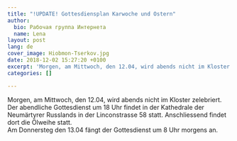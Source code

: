 ```yaml
---
title: "!UPDATE! Gottesdiensplan Karwoche und Ostern"
author:
  bio: Рабочая группа Интернета
  name: Lena
layout: post
lang: de
cover_image: Hiobmon-Tserkov.jpg
date: 2018-12-02 15:27:20 +0100
excerpt: 'Morgen, am Mittwoch, den 12.04, wird abends nicht im Kloster zelebriert. '
categories: []

---
```

Morgen, am Mittwoch, den 12.04, wird abends nicht im Kloster zelebriert.  Der abendliche Gottesdienst um 18 Uhr findet in der Kathedrale der  Neumärtyrer Russlands in der Linconstrasse 58 statt. Anschliessend  findet dort die Ölweihe statt.  
 Am Donnersteg den 13.04 fängt der Gottesdienst um 8 Uhr morgens an.